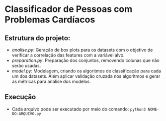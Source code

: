 # Classificador de Pessoas com Problemas Cardíacos

## Estrutura do projeto:
- _analise.py_: Geração de box plots para os datasets com o objetivo de verificar a correlação das features com a variável alvo.
- _preparation.py_: Preparação dos conjuntos, removendo colunas que não serão usadas.
- _model.py_: Modelagem, criando os algoritmos de classificação para cada um dos datasets. Além aplicar validação cruzada nos algoritmos e gerar as métricas para análise dos modelos.

## Execução
- Cada arquivo pode ser executado por meio do comando: `python3 NOME-DO-ARQUIVO.py`
